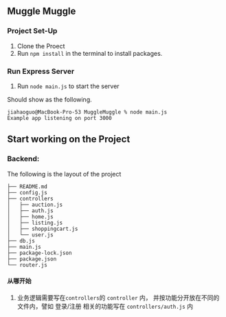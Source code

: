 ## Muggle Muggle

### Project Set-Up
1. Clone the Proect
2. Run `npm install` in the terminal to install packages.

### Run Express Server
1. Run `node main.js` to start the server

Should show as the following.
```shell
jiahaoguo@MacBook-Pro-53 MuggleMuggle % node main.js 
Example app listening on port 3000
```

## Start working on the Project

### Backend:
The following is the layout of the project
```shell
├── README.md
├── config.js
├── controllers
│   ├── auction.js
│   ├── auth.js
│   ├── home.js
│   ├── listing.js
│   ├── shoppingcart.js
│   └── user.js
├── db.js
├── main.js
├── package-lock.json
├── package.json
└── router.js
```
#### 从哪开始

1. 业务逻辑需要写在`controllers`的 `controller` 内，
并按功能分开放在不同的文件内，譬如 登录/注册 相关的功能写在
`controllers/auth.js` 内